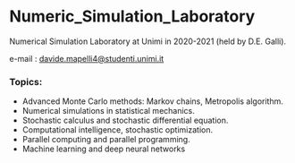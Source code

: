 # Numeric_Simulation_Laboratory
Numerical Simulation Laboratory at Unimi in 2020-2021 (held by D.E. Galli). 

e-mail : davide.mapelli4@studenti.unimi.it
### Topics:
 - Advanced Monte Carlo methods: Markov chains, Metropolis algorithm. 
 - Numerical simulations in statistical mechanics. 
 - Stochastic calculus and stochastic differential equation. 
 - Computational intelligence, stochastic optimization. 
 - Parallel computing and parallel programming. 
 - Machine learning and deep neural networks

